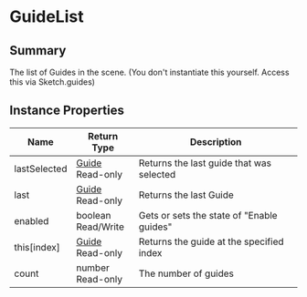 
# GuideList

## Summary
The list of Guides in the scene. (You don't instantiate this yourself. Access this via Sketch.guides)


## Instance Properties

<table data-full-width="false">
<thead><tr><th>Name</th><th>Return Type</th><th>Description</th></tr></thead>
<tbody>
<tr><td>lastSelected</td><td><a href="guide.md">Guide</a><br>Read-only</td><td>Returns the last guide that was selected</td></tr>
<tr><td>last</td><td><a href="guide.md">Guide</a><br>Read-only</td><td>Returns the last Guide</td></tr>
<tr><td>enabled</td><td>boolean<br>Read/Write</td><td>Gets or sets the state of "Enable guides"</td></tr>
<tr><td>this[index]</td><td><a href="guide.md">Guide</a><br>Read-only</td><td>Returns the guide at the specified index</td></tr>
<tr><td>count</td><td>number<br>Read-only</td><td>The number of guides</td></tr>
</tbody></table>




